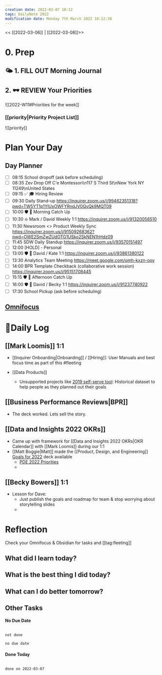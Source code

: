 ```yaml
---
creation date: 2022-03-07 10:12
tags: DailyNote 2022
modification date: Monday 7th March 2022 10:12:30
---
```


<< [[2022-03-06]] | [[2022-03-08]]>>
# 0. Prep 
## 🌤 1. **FILL OUT** Morning Journal


## 2. 🕶 **REVIEW** Your Priorities
![[2022-W11#Priorities for the week]]
### [[priority|Priority Project List]] 
![[priority]]

# Plan Your Day
## Day Planner
- [ ] 08:15 School dropoff (ask before scheduling) 
- [ ] 08:35 Zev Drop Off C'e Montessori\n117 S Third St\nNew York NY 11249\nUnited States
- [ ] 09:15 ✅ 🎓 Hiring Review 
- [ ] 09:30 Daily Stand-up https://inquirer.zoom.us/j/99462351318?pwd=TW5YT1p1YlUxOWFYRndJV0QyQk9MQT09
- [ ] 10:00 🛡 📨 Morning Catch Up 
- [ ] 10:30 ❇️ Mark / David Weekly 1:1 https://inquirer.zoom.us/j/91320056510
- [ ] 11:30 Newsroom <>  Product Weekly Sync https://inquirer.zoom.us/j/91509268362?pwd=OWE2SmZwZUdOTG1USko2SkNEN1hHdz09
- [ ] 11:45 SDW Daily Standup https://inquirer.zoom.us/j/93570151497
- [ ] 12:00 [HOLD] - Personal 
- [ ] 13:00 🛡 🤝 David / Kate 1:1 https://inquirer.zoom.us/j/93861380122
- [ ] 13:30 Analytics Team Meeting https://meet.google.com/omh-kxzn-ooy
- [ ] 14:00 BPR Template Checkback (collaborative work session) https://inquirer.zoom.us/j/95151708445
- [ ] 15:15 🛡 📨 Afternoon Catch Up 
- [ ] 16:00 🛡 🤝 David / Becky 1:1 https://inquirer.zoom.us/j/91237740922
- [ ] 17:30 School Pickup (ask before scheduling) 

## [Omnifocus](omnifocus:///forecast)

# 📓Daily Log

## [[Mark Loomis]] 1:1
- [[Inquirer Onboarding|Onboarding]] / [[Hiring]]: User Manuals and best focus time as part of this #fleeting

- [[Data Products]]
	- Unsupported projects like [2019 self-serve tool](https://datastudio.google.com/reporting/1GSRiE2dP6hyhdVCSifg1V30Kxtia-V2P/page/Bivt): Historical dataset to help people as they planned out their goals


## [[Business Performance Reviews|BPR]]
- The deck worked. Lets sell the story.


## [[Data and Insights 2022 OKRs]]
- Came up with framework for [[Data and Insights 2022 OKRs|OKR Calendar]] with [[Mark Loomis]] during our 1:1
- [[Matt Boggie|Matt]] made the [[Product, Design, and Engineering]] [Goals for 2022](https://docs.google.com/presentation/d/1JZmEnF0SKHjAp10PEqmmWqi3fCUcwwyqQdMGkWdTRHo/edit) deck available
	- [PDE 2022 Priorities](https://docs.google.com/presentation/d/1JZmEnF0SKHjAp10PEqmmWqi3fCUcwwyqQdMGkWdTRHo/edit)
	- 

## [[Becky Bowers]] 1:1
- Lesson for Dave:
	- Just publish the goals and roadmap for team & stop worrying about storytelling slides
	- 

# Reflection

Check your Omnifocus & Obsidian for tasks and [[tag:fleeting]]

## What did I learn today?

## What is the best thing I did today?

## What can I do better tomorrow?



## Other Tasks

#### No Due Date

```tasks

not done

no due date

```

#### Done Today

```tasks

done on 2022-03-07

```



